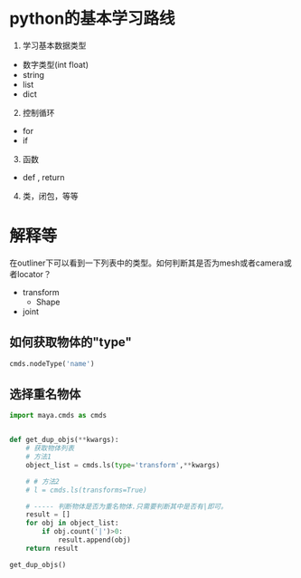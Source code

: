 # python的基本学习路线

1. 学习基本数据类型
  * 数字类型(int float)
  * string
  * list
  * dict
2. 控制循环
  * for 
  * if
3. 函数
  * def , return 
4. 类，闭包，等等


# 解释等

在outliner下可以看到一下列表中的类型。如何判断其是否为mesh或者camera或者locator？
* transform
  * Shape
* joint


## 如何获取物体的"type"

```python
cmds.nodeType('name')
```


## 选择重名物体

```python
import maya.cmds as cmds


def get_dup_objs(**kwargs):
    # 获取物体列表
    # 方法1
    object_list = cmds.ls(type='transform',**kwargs)

    # # 方法2
    # l = cmds.ls(transforms=True)

    # ----- 判断物体是否为重名物体.只需要判断其中是否有|即可。
    result = []
    for obj in object_list:
        if obj.count('|')>0:
            result.append(obj)
    return result

get_dup_objs()
```
